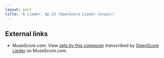 ```yaml
---
layout: post
title: '6 Lieder, Op.23 (OpenScore Lieder Corpus)'
---
```


## External links

- MuseScore.com: View [sets by this composer] transcribed by [OpenScore Lieder] on MuseScore.com.

[sets by this composer]: https://musescore.com/openscore-lieder-corpus/sets/5097034
[OpenScore Lieder]: https://musescore.com/openscore-lieder-corpus

